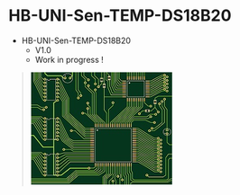 # HB-UNI-Sen-TEMP-DS18B20

+ HB-UNI-Sen-TEMP-DS18B20
	+ V1.0
	+ Work in progress !
>![](https://github.com/Backkevin/My_Homematic_Project/blob/master/HB-UNI-Sen-TEMP-DS18B20/IMAGE/Default.jpg)



